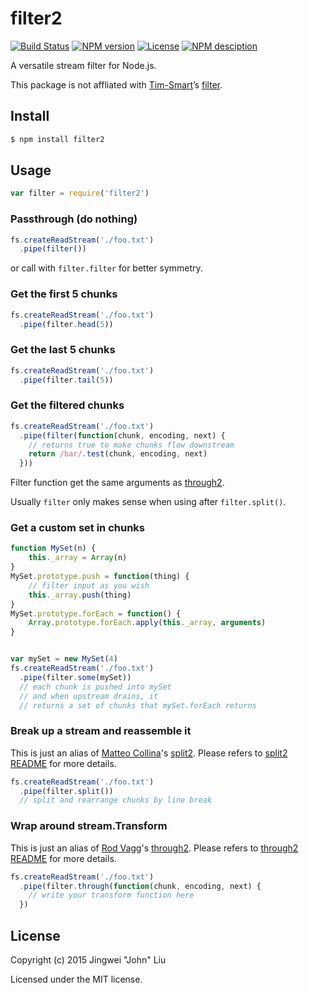 # filter2

[![Build Status][travis-badge]][travis-url]
[![NPM version][npm-badge]][npm-package]
[![License][license-badge]][license]
[![NPM desciption][npm-hero]][npm-package]



A versatile stream filter for Node.js.

This package is not affliated with [Tim-Smart](https://www.npmjs.com/~Tim-Smart)’s [filter](https://www.npmjs.com/package/filter).

## Install

```bash
$ npm install filter2
```

## Usage
```js
var filter = require('filter2')
```

### Passthrough (do nothing)

```js
fs.createReadStream('./foo.txt')
  .pipe(filter())
```

or call with `filter.filter` for better symmetry.


### Get the first 5 chunks

```js
fs.createReadStream('./foo.txt')
  .pipe(filter.head(5))
```

### Get the last 5 chunks

```js
fs.createReadStream('./foo.txt')
  .pipe(filter.tail(5))
```


### Get the filtered chunks

```js
fs.createReadStream('./foo.txt')
  .pipe(filter(function(chunk, encoding, next) {
    // returns true to make chunks flow downstream
    return /bar/.test(chunk, encoding, next)
  }))
```

Filter function get the same arguments as [through2](https://www.npmjs.com/package/through2).

Usually `filter` only makes sense when using after `filter.split()`.


### Get a custom set in chunks

```js
function MySet(n) {
	this._array = Array(n)
}
MySet.prototype.push = function(thing) {
	// filter input as you wish 
	this._array.push(thing)
}
MySet.prototype.forEach = function() {
	Array.prototype.forEach.apply(this._array, arguments)
}


var mySet = new MySet(4)
fs.createReadStream('./foo.txt')
  .pipe(filter.some(mySet))
  // each chunk is pushed into mySet
  // and when upstream drains, it
  // returns a set of chunks that mySet.forEach returns
```


### Break up a stream and reassemble it

This is just an alias of [Matteo Collina](mailto:hello@matteocollina.com)'s [split2](https://github.com/mcollina/split2). Please refers to [split2 README](https://github.com/mcollina/split2) for more details.

```js
fs.createReadStream('./foo.txt')
  .pipe(filter.split())
  // split and rearrange chunks by line break
```

### Wrap around stream.Transform

This is just an alias of [Rod Vagg](https://r.va.gg/)'s [through2](https://github.com/rvagg/through2). Please refers to [through2 README](https://github.com/rvagg/through2) for more details.

```js
fs.createReadStream('./foo.txt')
  .pipe(filter.through(function(chunk, encoding, next) {
    // write your transform function here
  })
```

## License
Copyright (c) 2015 Jingwei "John" Liu

Licensed under the MIT license.

[travis-badge]: https://img.shields.io/travis/th507/stream-filter2.svg?style=flat-square
[npm-badge]: https://img.shields.io/npm/v/filter2.svg?style=flat-square
[license-badge]: http://img.shields.io/npm/l/filter2.svg?style=flat-square
[travis-url]: https://travis-ci.org/th507/stream-filter2
[npm-package]: https://www.npmjs.com/package/filter2
[npm-hero]: https://nodei.co/npm/filter2.png
[license]: LICENSE
